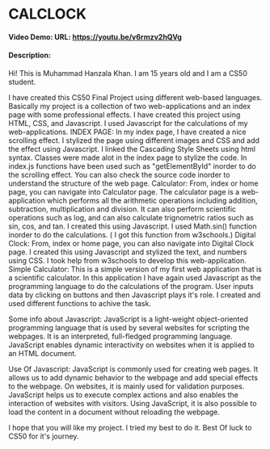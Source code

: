 # CALCLOCK
#### Video Demo:  URL: https://youtu.be/v6rmzv2hQVg
#### Description:
Hi! This is Muhammad Hanzala Khan. I am 15 years old and I am a CS50 student.

I have created this CS50 Final Project using different web-based languages.
Basically my project is a collection of two web-applications and an index page with some professional effects.
I have created this project using HTML, CSS, and Javascript. I used Javascript for the calculations of
my web-applications.
  INDEX PAGE:
In my index page, I have created a nice scrolling effect. I stylized the page using different images
and CSS and add the effect using Javascript.
I linked the Cascading Style Sheets using html syntax. Classes were made alot in the index page
to stylize the code. In index.js functions have been used such as "getElementById" inorder to do the
scrolling effect. You can also check the source code inorder to understand
the structure of the web page.
Calculator:
From, index or home page, you can navigate into Calculator page. The calculator page is a
web-application which performs all the arithmetic operations including addition, subtraction,
multiplication and division. It can also perform scientific operations such as log, and can also
calculate trignometric ratios such as sin, cos, and tan. I created this using Javascript.
I used Math.sin() function inorder to do the calculations. ( I got this function from w3schools.)
  Digital Clock:
From, index or home page, you can also navigate into Digital Clock page. I created this
using Javascript and stylized the text, and numbers using CSS. I took help from w3schools to
develop this web-application.
  Simple Calculator:
 This is a simple version of my first web application that is a scientific calculator.
 In this application I have again used Javascript as the programming language to do the calculations of the program.
 User inputs data by clicking on buttons and then Javascript plays it's role. I created and used different
 functions to achive the task.


Some info about Javascript:
JavaScript is a light-weight object-oriented programming language that is used by several websites
for scripting the webpages. It is an interpreted, full-fledged programming language. JavaScript
enables dynamic interactivity on websites when it is applied to an HTML document.



Use Of Javascript:
JavaScript is commonly used for creating web pages. It allows us to add dynamic behavior to the webpage and add special effects to the webpage.
On websites, it is mainly used for validation purposes. JavaScript helps us to execute complex
actions and also enables the interaction of websites with visitors. Using JavaScript, it is also
possible to load the content in a document without reloading the webpage.

 I hope that you will like my project. I tried my best to do it. Best Of luck to CS50 for it's journey.